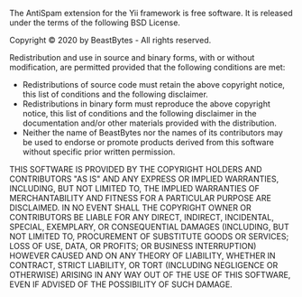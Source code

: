 The AntiSpam extension for the Yii framework is free software. It is released under the terms of the following BSD
License.

Copyright © 2020 by BeastBytes - All rights reserved.

Redistribution and use in source and binary forms, with or without modification, are permitted provided that the
following conditions are met:

 * Redistributions of source code must retain the above copyright notice, this list of conditions and the following
 disclaimer.
 * Redistributions in binary form must reproduce the above copyright notice, this list of conditions and the following
 disclaimer in the documentation and/or other materials provided with the distribution.
 * Neither the name of BeastBytes nor the names of its contributors may be used to endorse or promote products derived
 from this software without specific prior written permission.

THIS SOFTWARE IS PROVIDED BY THE COPYRIGHT HOLDERS AND CONTRIBUTORS "AS IS" AND ANY EXPRESS OR IMPLIED WARRANTIES,
INCLUDING, BUT NOT LIMITED TO, THE IMPLIED WARRANTIES OF MERCHANTABILITY AND FITNESS FOR A PARTICULAR PURPOSE ARE
DISCLAIMED. IN NO EVENT SHALL THE COPYRIGHT OWNER OR CONTRIBUTORS BE LIABLE FOR ANY DIRECT, INDIRECT, INCIDENTAL,
SPECIAL, EXEMPLARY, OR CONSEQUENTIAL DAMAGES (INCLUDING, BUT NOT LIMITED TO, PROCUREMENT OF SUBSTITUTE GOODS OR
SERVICES; LOSS OF USE, DATA, OR PROFITS; OR BUSINESS INTERRUPTION) HOWEVER CAUSED AND ON ANY THEORY OF LIABILITY,
WHETHER IN CONTRACT, STRICT LIABILITY, OR TORT (INCLUDING NEGLIGENCE OR OTHERWISE) ARISING IN ANY WAY OUT OF THE USE OF
THIS SOFTWARE, EVEN IF ADVISED OF THE POSSIBILITY OF SUCH DAMAGE.

